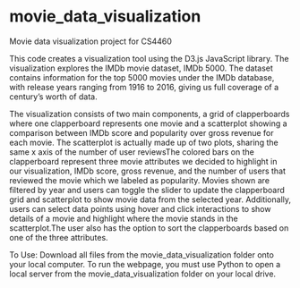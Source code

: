 # movie_data_visualization
Movie data visualization project for CS4460

This code creates a visualization tool using the D3.js JavaScript library. The visualization explores the IMDb movie dataset, IMDb 5000. The dataset contains information for the top 5000 movies under the IMDb database, with release years ranging from 1916 to 2016, giving us full coverage of a century’s worth of data.

The visualization consists of two main components, a grid of clapperboards where one clapperboard represents one movie and a scatterplot showing a comparison between IMDb score and popularity over gross revenue for each movie. The scatterplot is actually made up of two plots, sharing the same x axis of the number of user reviewsThe colored bars on the clapperboard represent three movie attributes we decided to highlight in our visualization, IMDb score, gross revenue, and the number of users that reviewed the movie which we labeled as popularity. Movies shown are filtered by year and users can toggle the slider to update the clapperboard grid and scatterplot to show movie data from the selected year. Additionally, users can select data points using hover and click interactions to show details of a movie and highlight where the movie stands in the scatterplot.The user also has the option to sort the clapperboards based on one of the three attributes.

To Use:
Download all files from the movie_data_visualization folder onto your local computer. To run the webpage, you must use Python to open a local server from the movie_data_visualization folder on your local drive.
